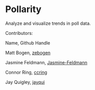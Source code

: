 # Pollarity

Analyze and visualize trends in poll data.

Contributors:

Name, Github Handle

Matt Bogen, [zebogen](https://github.com/zebogen)

Jasmine Feldmann, [Jasmine-Feldmann](https://github.com/Jasmine-Feldmann)

Connor Ring, [ccring](https://github.com/ccring)

Jay Quigley, [jayqui](https://github.com/jayqui)


